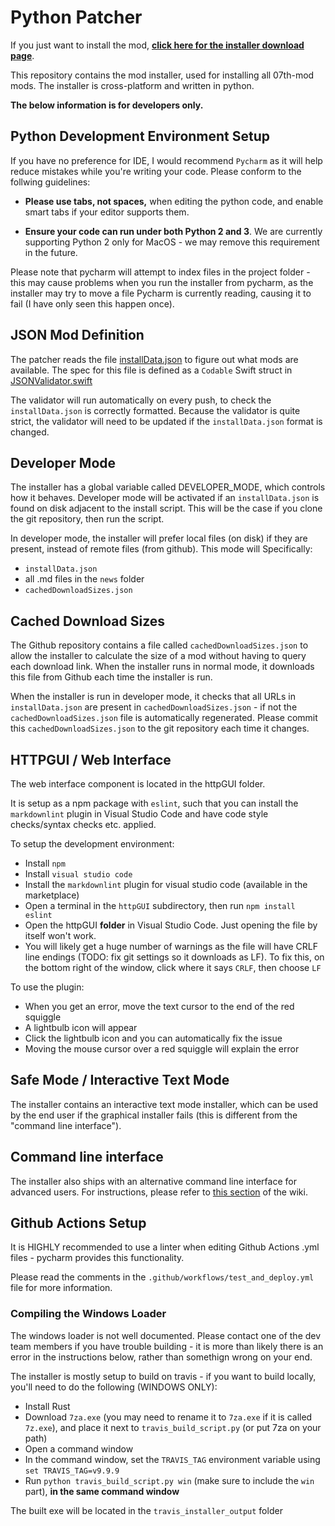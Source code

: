 # Python Patcher

If you just want to install the mod, [**click here for the installer download page**](https://github.com/07th-mod/python-patcher/releases).

This repository contains the mod installer, used for installing all 07th-mod mods. The installer is cross-platform and written in python.

**The below information is for developers only.**

## Python Development Environment Setup

If you have no preference for IDE, I would recommend `Pycharm` as it will help reduce mistakes while you're writing your code. Please conform to the follwing guidelines:

- **Please use tabs, not spaces,** when editing the python code, and enable smart tabs if your editor supports them.

- **Ensure your code can run under both Python 2 and 3**. We are currently supporting Python 2 only for MacOS - we may remove this requirement in the future.

Please note that pycharm will attempt to index files in the project folder - this may cause problems when you run
the installer from pycharm, as the installer may try to move a file Pycharm is currently reading, causing it to
fail (I have only seen this happen once).

## JSON Mod Definition

The patcher reads the file [installData.json](installData.json) to figure out what mods are available.  The spec for this file is defined as a `Codable` Swift struct in [JSONValidator.swift](JSONValidator/Sources/JSONValidator/JSONValidator.swift)

The validator will run automatically on every push, to check the `installData.json` is correctly formatted. Because the validator is quite strict, the validator will need to be updated if the `installData.json` format is changed.

## Developer Mode

The installer has a global variable called DEVELOPER_MODE, which controls how it behaves. Developer mode will be activated if an `installData.json` is found on disk adjacent to the install script. This will be the case if you clone the git repository, then run the script.

In developer mode, the installer will prefer local files (on disk) if they are present, instead of remote files (from github). This mode will Specifically: 

- `installData.json`
- all .md files in the `news` folder
- `cachedDownloadSizes.json`

## Cached Download Sizes

The Github repository contains a file called `cachedDownloadSizes.json` to allow the installer to calculate the size of a mod without having to query each download link. When the installer runs in normal mode, it downloads this file from Github each time the installer is run.

When the installer is run in developer mode, it checks that all URLs in `installData.json` are present in `cachedDownloadSizes.json` - if not the `cachedDownloadSizes.json` file is automatically regenerated. Please commit this `cachedDownloadSizes.json` to the git repository each time it changes.

## HTTPGUI / Web Interface

The web interface component is located in the httpGUI folder.

It is setup as a npm package with `eslint`, such that you can install
the `markdownlint` plugin in Visual Studio Code and have code
style checks/syntax checks etc. applied.

To setup the development environment:

- Install `npm`
- Install `visual studio code`
- Install the `markdownlint` plugin for visual studio code (available in the marketplace)
- Open a terminal in the `httpGUI` subdirectory, then run `npm install eslint`
- Open the httpGUI **folder** in Visual Studio Code. Just opening the file by itself won't work.
- You will likely get a huge number of warnings as the file will have CRLF
  line endings (TODO: fix git settings so it downloads as LF). To fix this,
  on the bottom right of the window, click where it says `CRLF`, then choose
  `LF`

To use the plugin:

- When you get an error, move the text cursor to the end of the red squiggle
- A lightbulb icon will appear
- Click the lightbulb icon and you can automatically fix the issue
- Moving the mouse cursor over a red squiggle will explain the error

## Safe Mode / Interactive Text Mode

The installer contains an interactive text mode installer, which can be used by the end user if the graphical installer fails (this is different from the "command line interface").

## Command line interface

The installer also ships with an alternative command line interface
for advanced users. For instructions, please refer to [this section](https://07th-mod.com/wiki/Umineko/Umineko-Part-3a-Cross-Platform-Installer/#power-users) of the wiki.

## Github Actions Setup

It is HIGHLY recommended to use a linter when editing Github Actions .yml files - pycharm provides this functionality.

Please read the comments in the `.github/workflows/test_and_deploy.yml` file for more information.

### Compiling the Windows Loader

The windows loader is not well documented. Please contact one of the dev team members if you have trouble building - it is more than likely there is an error in the instructions below, rather than somethign wrong on your end.

The installer is mostly setup to build on travis - if you want to build locally, you'll need to do the following (WINDOWS ONLY):

- Install Rust
- Download `7za.exe` (you may need to rename it to `7za.exe` if it is called `7z.exe`), and place it next to `travis_build_script.py` (or put 7za on your path)
- Open a command window
- In the command window, set the `TRAVIS_TAG` environment variable using `set TRAVIS_TAG=v9.9.9`
- Run `python travis_build_script.py win` (make sure to include the `win` part), **in the same command window**

The built exe will be located in the `travis_installer_output` folder

